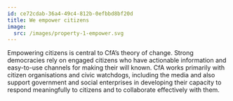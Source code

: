 ```yaml
---
id: ce72cdab-36a4-49c4-812b-0efbbd8bf20d
title: We empower citizens
image:
  src: /images/property-1-empower.svg
---
```


Empowering citizens is central to CfA’s theory of change. Strong democracies rely on engaged citizens who have actionable information and easy-to-use channels for making their will known. CfA works primarily with citizen organisations and civic watchdogs, including the media and also support government and social enterprises in developing their capacity to respond meaningfully to citizens and to collaborate effectively with them.
